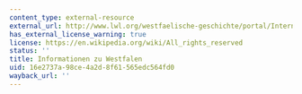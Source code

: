 ```yaml
---
content_type: external-resource
external_url: http://www.lwl.org/westfaelische-geschichte/portal/Internet/dokumentation/orte_territorien/territorien/haupt.php?urlNeu=
has_external_license_warning: true
license: https://en.wikipedia.org/wiki/All_rights_reserved
status: ''
title: Informationen zu Westfalen
uid: 16e2737a-98ce-4a2d-8f61-565edc564fd0
wayback_url: ''
---
```

